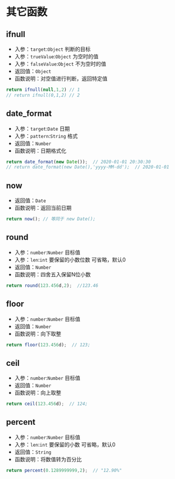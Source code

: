 # 其它函数 <Badge text="0.5.5+" type="error"/>

## ifnull
- 入参：`target`:`Object`  判断的目标  
- 入参：`trueValue`:`Object`   为空时的值
- 入参：`falseValue`:`Object`  不为空时的值
- 返回值：`Object`
- 函数说明：对空值进行判断，返回特定值
```js
return ifnull(null,1,2) // 1
// return ifnull(0,1,2) // 2
```

## date_format
- 入参：`target`:`Date`    日期
- 入参：`pattern`:`String` 格式    
- 返回值：`Number`
- 函数说明：日期格式化
```js
return date_format(new Date());  // 2020-01-01 20:30:30
// return date_format(new Date(),'yyyy-MM-dd');  // 2020-01-01
```

## now
- 返回值：`Date`
- 函数说明：返回当前日期
```js
return now(); // 等同于 new Date();
```
## round
- 入参：`number`:`Number`  目标值
- 入参：`len`:`int`  要保留的小数位数 可省略，默认0
- 返回值：`Number`
- 函数说明：四舍五入保留N位小数
```js
return round(123.456d,2);  //123.46
```

## floor
- 入参：`number`:`Number`  目标值
- 返回值：`Number`
- 函数说明：向下取整
```js
return floor(123.456d);  // 123;
```

## ceil
- 入参：`number`:`Number`  目标值
- 返回值：`Number`
- 函数说明：向上取整
```js
return ceil(123.456d);  // 124;
```

## percent
- 入参：`number`:`Number`  目标值
- 入参：`len`:`int`  要保留的小数   可省略，默认0
- 返回值：`String`
- 函数说明：将数值转为百分比
```js
return percent(0.1289999999,2);  // "12.90%"
```